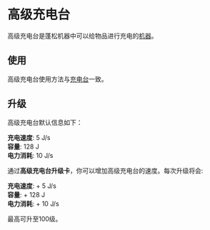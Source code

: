 # 高级充电台

高级充电台是蓬松机器中可以给物品进行充电的[机器](./Machines)。

## 使用

高级充电台使用方法与[充电台](https://slimefun-wiki.guizhanss.cn/Charging-Bench)一致。

## 升级

高级充电台默认信息如下：

**充电速度**: 5 J/s  
**容量**: 128 J  
**电力消耗**: 10 J/s

通过**高级充电台升级卡**，你可以增加高级充电台的速度。每次升级将会:

**充电速度**: + 5 J/s  
**容量**: + 128 J  
**电力消耗**: + 10 J/s

最高可升至100级。
